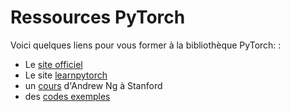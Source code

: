# Ressources PyTorch
Voici quelques liens pour vous former à la bibliothèque PyTorch: : 
- Le [site officiel](https://pytorch.org/)
- Le site [learnpytorch](https://www.learnpytorch.io/)
- un [cours](https://cs230.stanford.edu/blog/pytorch/) d'Andrew Ng à Stanford
- des [codes exemples](https://github.com/pytorch/examples)
